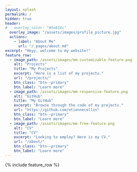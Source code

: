 ```yaml
---
layout: splash
permalink: /
hidden: true
header:
#   overlay_color: "#5e616c"
  overlay_image: "/assets/images/profile_picture.jpg"
  actions:
    - label: "About Me"
      url: "/_pages/about.md"
excerpt: "Heyy, welcome to my website!"
feature_row:
  - image_path: /assets/images/mm-customizable-feature.png
    alt: "Projects"
    title: "My Projects"
    excerpt: "Here is a list of my projects."
    url: "/projects/"
    btn_class: "btn--primary"
    btn_label: "Learn more"
  - image_path: /assets/images/mm-responsive-feature.png
    alt: "GitHub"
    title: "My GitHub"
    excerpt: "Browse through the code of my projects."
    url: "https://github.com/etiennecollin"
    btn_class: "btn--primary"
    btn_label: "Learn more"
  - image_path: /assets/images/mm-free-feature.png
    alt: "CV"
    title: "CV"
    excerpt: "Looking to employ? Here is my CV."
    url: "/about/"
    btn_class: "btn--primary"
    btn_label: "Learn more"      
---
```


{% include feature_row %}